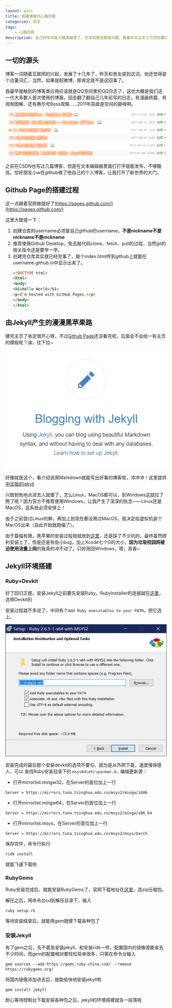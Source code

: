 ```yaml
---
layout: post
title: 搭建博客的心路历程
categories: 杂文
tags:
    - 心路历程
description: 自己的写作能力越来越差了，文本的表达都是问题，看着毕业论文三万字的要求，我不禁陷入了沉思。
---
```

<!--more-->
## 一切的源头

博客一词随着互联网的兴起，发展了十几年了，昨天和舍友提到这词，他还觉得是个古董词汇，当然，如果提起微博，那肯定就不是这回事了。

我最早接触到的博客类应用应该就是QQ空间里的QQ日志了，这也大概是我们这一代大多数人首次使用的博客。回去翻了翻自己几年前写的日志，有漫画转载、有视频图解、还有赛尔号Boss攻略……2011年简直是空间的巅峰啊。

![那年的qq空间](/assets/images/blogImages/QQ图片20191211212901.png)

之前在CSDN也写过几篇博客，但是在文本编辑器里面打打字就能发布，不够酷炫。恰好朋友小w在github做了他自己的个人博客，让我打开了新世界的大门。

## Github Page的搭建过程

这一点跟着官网做就好了[https://pages.github.com/](https://pages.github.com/)

这里大致提一下：

1. 创建仓库的username必须是自己github的username，**不是nickname不是nickname不是nickname**
2. 推荐使用Github Desktop，免去敲代码clone、fetch、pull的过程，当然git的相关指令还是要学一学。
3. 创建完仓库其实就已经完事了，敲个index.html传到github上就能在username.github.io中显示出来了。
    ```html
    <!DOCTYPE html>
    <html>
    <body>
    <h1>Hello World</h1>
    <p>I'm hosted with GitHub Pages.</p>
    </body>
    </html>
    ```

## 由Jekyll产生的漫漫黑苹果路

建完主页了肯定很开心呀，不过[Github Page](https://pages.github.com/)还没看完呢，后面会不会给一些主页的模板呢？诶，往下拉~

![github page中jekyll 的介绍页面](/assets/images/blogImages/批注&#32;2019-12-11&#32;224356.png)

好像就是这个，看介绍说用Markdown就能写出好看的博客呢，冲冲冲！这里提供[中文版的jekyll](https://jekyllcn.com)

兴致勃勃地点进去人就傻了，怎么Linux，MacOS都可以，到Windows这就拉了胯了呢？因为官方不推荐使用Windows，让我产生了深深的执念——Linux还是MacOS，这系统必须安排上！

由于之前尝过Linux的鲜，再加上到现在都没用过MacOS，我决定给虚拟机装个MacOS出来（自此开始就跑偏了）。

由于篇幅有限，黑苹果的安装过程我就放到[这里](#)，还是踩了不少坑的，最终虽然顺利安装上了，但是还是有些小bug，加上Xcode七个G的大小，**因为垃圾校园网被迫使用流量上网**的我真的冲不动了。只好用回Windows，嗯，真香~

## Jekyll环境搭建

### Ruby+Devkit

好了回归正题，安装Jekyll之前要先安装Ruby，RubyInstaller的连接就在[这里](https://rubyinstaller.org/downloads/)，选带Devkit的

安装过程就不多说了，中间有个`Add Ruby executables to your PATH`，把它选上。

![Ruby安装界面](/assets/images/blogImages/2019-12-13-001534.png)

安装完成的最后那个安装devkit的选项不要勾，因为是从外网下载，速度慢得感人，可以
查找Ruby安装目录下的 `msys64\etc\pacman.d`，编辑更新源：

- 打开mirrorlist.mingw32，在Server的首位加上一行

```mingw32
Server = https://mirrors.tuna.tsinghua.edu.cn/msys2/mingw/i686 
```

- 打开mirrorlist.mingw64，在Server的首位加上一行

```mingw64
Server = https://mirrors.tuna.tsinghua.edu.cn/msys2/mingw/x86_64 
```

- 打开mirrorlist.msys，在Server的首位加上一行

```msys
Server = https://mirrors.tuna.tsinghua.edu.cn/msys2/msys/$arch
```

保存完毕，命令行执行

```win32
ridk install
```

就能飞速下载啦

### RubyGems

Ruby安装完成后，就能安装RubyGems了，官网下载地址在[这里](https://rubygems.org/pages/download)，选zip压缩包。

解压之后，用命令台cd到解压目录下，输入

```win32
ruby setup.rb
```

等待安装结束后，就能用gem随便下载各种包了

### 安装Jekyll

有了gem之后，先不着急安装jekyll，和安装ridk一样，配置国内的镜像源能省去不少时间，而gem的配置相对要轻松简单很多，只需在命令台输入

```win32
gem sources --add https://gems.ruby-china.com/ --remove https://rubygems.org/
```

将国内镜像添加进去后，就能愉快地安装jekyll啦

```win32
gem install jekyll
```

耐心等待控制台下载安装各种包之后，jekyll的环境搭建就告一段落啦

